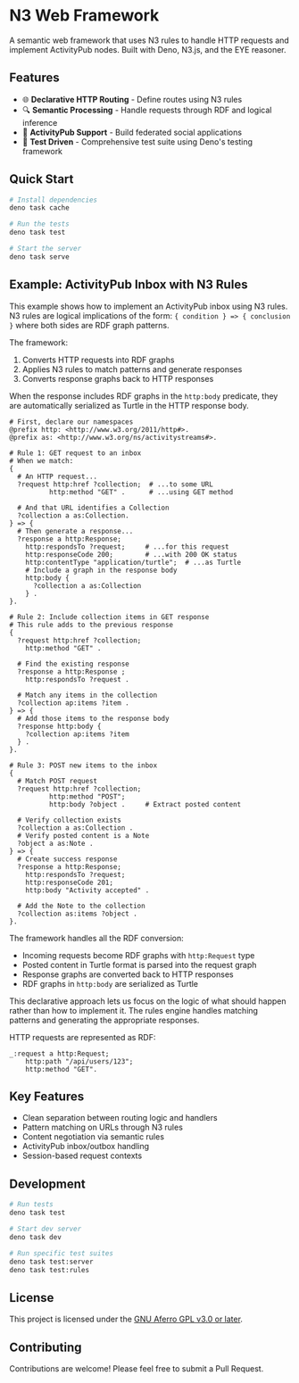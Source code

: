 # N3 Web Framework

A semantic web framework that uses N3 rules to handle HTTP requests and implement ActivityPub nodes. Built with Deno, N3.js, and the EYE reasoner.

## Features

- 🌐 **Declarative HTTP Routing** - Define routes using N3 rules
- 🔍 **Semantic Processing** - Handle requests through RDF and logical inference  
- 🤝 **ActivityPub Support** - Build federated social applications
- 🧪 **Test Driven** - Comprehensive test suite using Deno's testing framework

## Quick Start

```bash
# Install dependencies
deno task cache

# Run the tests
deno task test

# Start the server
deno task serve
```

## Example: ActivityPub Inbox with N3 Rules

This example shows how to implement an ActivityPub inbox using N3 rules. N3 rules are logical implications of the form:
`{ condition } => { conclusion }` where both sides are RDF graph patterns.

The framework:
1. Converts HTTP requests into RDF graphs
2. Applies N3 rules to match patterns and generate responses
3. Converts response graphs back to HTTP responses

When the response includes RDF graphs in the `http:body` predicate, they are automatically serialized as Turtle in the HTTP response body.

```n3
# First, declare our namespaces
@prefix http: <http://www.w3.org/2011/http#>.
@prefix as: <http://www.w3.org/ns/activitystreams#>.

# Rule 1: GET request to an inbox
# When we match:
{
  # An HTTP request...
  ?request http:href ?collection;  # ...to some URL
          http:method "GET" .      # ...using GET method
  
  # And that URL identifies a Collection
  ?collection a as:Collection.
} => {
  # Then generate a response...
  ?response a http:Response;
    http:respondsTo ?request;     # ...for this request
    http:responseCode 200;        # ...with 200 OK status
    http:contentType "application/turtle";  # ...as Turtle
    # Include a graph in the response body
    http:body { 
      ?collection a as:Collection 
    } .
}.

# Rule 2: Include collection items in GET response
# This rule adds to the previous response
{
  ?request http:href ?collection;
    http:method "GET" .
  
  # Find the existing response
  ?response a http:Response ;
    http:respondsTo ?request .

  # Match any items in the collection
  ?collection ap:items ?item .
} => {
  # Add those items to the response body
  ?response http:body { 
    ?collection ap:items ?item 
  } .
}.

# Rule 3: POST new items to the inbox
{
  # Match POST request
  ?request http:href ?collection;
          http:method "POST";
          http:body ?object .     # Extract posted content
  
  # Verify collection exists
  ?collection a as:Collection .    
  # Verify posted content is a Note
  ?object a as:Note .
} => {
  # Create success response
  ?response a http:Response;
    http:respondsTo ?request;
    http:responseCode 201;
    http:body "Activity accepted" .

  # Add the Note to the collection
  ?collection as:items ?object .
}.
```

The framework handles all the RDF conversion:
- Incoming requests become RDF graphs with `http:Request` type
- Posted content in Turtle format is parsed into the request graph
- Response graphs are converted back to HTTP responses
- RDF graphs in `http:body` are serialized as Turtle

This declarative approach lets us focus on the logic of what should happen rather than how to implement it. The rules engine handles matching patterns and generating the appropriate responses.

HTTP requests are represented as RDF:

```turtle
_:request a http:Request;
    http:path "/api/users/123";
    http:method "GET".
```

## Key Features

- Clean separation between routing logic and handlers
- Pattern matching on URLs through N3 rules
- Content negotiation via semantic rules
- ActivityPub inbox/outbox handling
- Session-based request contexts

## Development

```bash
# Run tests
deno task test

# Start dev server
deno task dev

# Run specific test suites
deno task test:server
deno task test:rules
```

## License

This project is licensed under the [GNU Aferro GPL v3.0 or later](LICENSE.md).

## Contributing

Contributions are welcome! Please feel free to submit a Pull Request.
